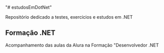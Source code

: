 "# estudosEmDotNet" 

Repositório dedicado a testes, exercicios e estudos em .NET

<h2>Formação .NET</h2>
<p>Acompanhamento das aulas da Alura na Formação "Desenvolvedor .NET</p>
